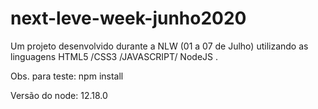 # next-leve-week-junho2020

Um projeto desenvolvido durante a NLW (01 a 07 de Julho) utilizando as linguagens HTML5 /CSS3 /JAVASCRIPT/ NodeJS .

Obs. para teste: npm install

Versão do node: 12.18.0
